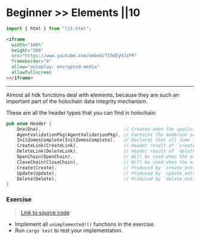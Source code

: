 # Beginner >> Elements ||10

```js script
import { html } from "lit-html";
```

```html story
<iframe
  width="100%"
  height="500"
  src="https://www.youtube.com/embed/fI9dEy9JzFM"
  frameborder="0"
  allow="autoplay; encrypted-media"
  allowfullscreen
></iframe>
```

---

Almost all hdk functions deal with elements, because they are such an important part of the holochain data integrity mechanism.

These are all the header types that you can find in holochain:

```rust
pub enum Header {
    Dna(Dna),                               // Created when the application is installed
    AgentValidationPkg(AgentValidationPkg), // Contains the membrane proof for the agent
    InitZomesComplete(InitZomesComplete),   // Declares that all zome init functions have successfully completed
    CreateLink(CreateLink),                 // Header result of `create_link(base, target)`
    DeleteLink(DeleteLink),                 // Header result of `delete_link(add_link_header_hash)`
    OpenChain(OpenChain),                   // Will be used when the migration mechanism is implemented
    CloseChain(CloseChain),                 // Will be used when the migration mechanism is implemented
    Create(Create),                         // Produced by `create_entry(entry)`, carries its entry
    Update(Update),                         // Produced by `update_entry(updated_header_hash, entry)`, carries its entry
    Delete(Delete),                         // Produced by `delete_entry(deleted_header_hash)`
}
```

### Exercise

> [Link to source code](https://github.com/holochain-gym/developer-exercises/tree/master/basic/elements)

- Implement all `unimplemented!()` functions in the exercise.
- Run `cargo test` to test your implementation.
